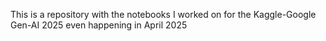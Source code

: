 This is a repository with the notebooks I worked on for the Kaggle-Google Gen-AI 2025 even happening in April 2025
